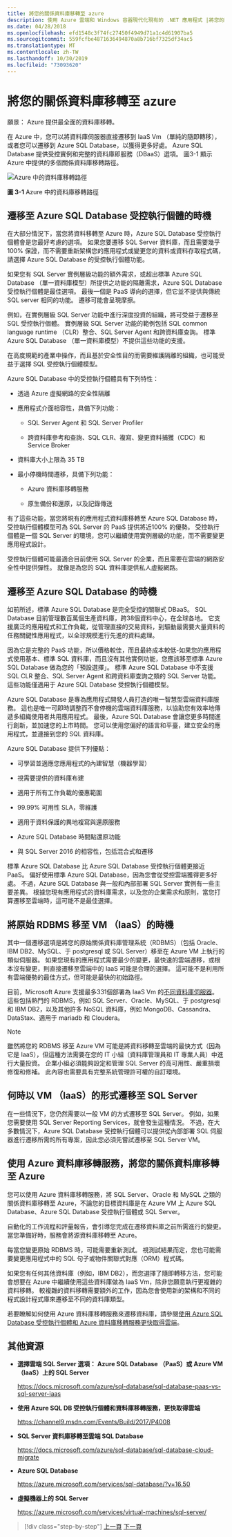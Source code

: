 ```yaml
---
title: 將您的關係資料庫移轉至 azure
description: 使用 Azure 雲端和 Windows 容器現代化現有的 .NET 應用程式 |將您的關係資料庫移轉至 azure
ms.date: 04/28/2018
ms.openlocfilehash: efd1548c3f74fc27450f4949d71a1c4d61907ba5
ms.sourcegitcommit: 559fcfbe4871636494870a8b716bf7325df34ac5
ms.translationtype: MT
ms.contentlocale: zh-TW
ms.lasthandoff: 10/30/2019
ms.locfileid: "73093620"
---
```

# <a name="migrate-your-relational-databases-to-azure"></a>將您的關係資料庫移轉至 azure

願景： Azure 提供最全面的資料庫移轉。

在 Azure 中，您可以將資料庫伺服器直接遷移到 IaaS Vm （單純的隨即轉移），或者您可以遷移到 Azure SQL Database，以獲得更多好處。 Azure SQL Database 提供受控實例和完整的資料庫即服務（DBaaS）選項。 圖3-1 顯示 Azure 中提供的多個關係資料庫移轉路徑。

![Azure 中的資料庫移轉路徑](./media/image3-1.png)

**圖 3-1** Azure 中的資料庫移轉路徑

## <a name="when-to-migrate-to-azure-sql-database-managed-instance"></a>遷移至 Azure SQL Database 受控執行個體的時機

在大部分情況下，當您將資料移轉至 Azure 時，Azure SQL Database 受控執行個體會是您最好考慮的選項。 如果您要遷移 SQL Server 資料庫，而且需要幾乎100% 保證，而不需要重新架構您的應用程式或變更您的資料或資料存取程式碼，請選擇 Azure SQL Database 的受控執行個體功能。

如果您有 SQL Server 實例層級功能的額外需求，或超出標準 Azure SQL Database （單一資料庫模型）所提供之功能的隔離需求，Azure SQL Database 受控執行個體是最佳選項。 最後一個是 PaaS 導向的選擇，但它並不提供與傳統 SQL server 相同的功能。 遷移可能會呈現摩擦。

例如，在實例層級 SQL Server 功能中進行深度投資的組織，將可受益于遷移至 SQL 受控執行個體。 實例層級 SQL Server 功能的範例包括 SQL common language runtime （CLR）整合、SQL Server Agent 和跨資料庫查詢。 標準 Azure SQL Database （單一資料庫模型）不提供這些功能的支援。

在高度規範的產業中操作，而且基於安全性目的而需要維護隔離的組織，也可能受益于選擇 SQL 受控執行個體模型。

Azure SQL Database 中的受控執行個體具有下列特性：

- 透過 Azure 虛擬網路的安全性隔離

- 應用程式介面相容性，具備下列功能：

  - SQL Server Agent 和 SQL Server Profiler

  - 跨資料庫參考和查詢、SQL CLR、複寫、變更資料捕獲（CDC）和 Service Broker

- 資料庫大小上限為 35 TB

- 最小停機時間遷移，具備下列功能：

  - Azure 資料庫移轉服務

  - 原生備份和還原，以及記錄傳送

有了這些功能，當您將現有的應用程式資料庫移轉至 Azure SQL Database 時，受控執行個體模型可為 SQL Server 的 PaaS 提供將近100% 的優勢。 受控執行個體是一個 SQL Server 的環境，您可以繼續使用實例層級的功能，而不需要變更應用程式設計。

受控執行個體可能最適合目前使用 SQL Server 的企業，而且需要在雲端的網路安全性中提供彈性。 就像是為您的 SQL 資料庫提供私人虛擬網路。

## <a name="when-to-migrate-to-azure-sql-database"></a>遷移至 Azure SQL Database 的時機

如前所述，標準 Azure SQL Database 是完全受控的關聯式 DBaaS。 SQL Database 目前管理數百萬個生產資料庫，跨38個資料中心，在全球各地。 它支援廣泛的應用程式和工作負載，從管理直接的交易資料，到驅動最需要大量資料的任務關鍵性應用程式，以全球規模進行先進的資料處理。

因為它是完整的 PaaS 功能，所以價格較佳，而且最終成本較低-如果您的應用程式使用基本、標準 SQL 資料庫，而且沒有其他實例功能，您應該移至標準 Azure SQL Database 做為您的「預設選擇」。 標準 Azure SQL Database 中不支援 SQL CLR 整合、SQL Server Agent 和跨資料庫查詢之類的 SQL Server 功能。 這些功能僅適用于 Azure SQL Database 受控執行個體模型。

Azure SQL Database 是專為應用程式開發人員打造的唯一智慧型雲端資料庫服務。 這也是唯一可即時調整而不會停機的雲端資料庫服務，以協助您有效率地傳遞多組織使用者共用應用程式。 最後，Azure SQL Database 會讓您更多時間進行創新，並加速您的上市時間。 您可以使用您偏好的語言和平臺，建立安全的應用程式，並連接到您的 SQL 資料庫。

Azure SQL Database 提供下列優點：

- 可學習並適應您應用程式的內建智慧（機器學習）

- 視需要提供的資料庫布建

- 適用于所有工作負載的優惠範圍

- 99.99% 可用性 SLA，零維護

- 適用于資料保護的異地複寫與還原服務

- Azure SQL Database 時間點還原功能

- 與 SQL Server 2016 的相容性，包括混合式和遷移

標準 Azure SQL Database 比 Azure SQL Database 受控執行個體更接近 PaaS。 偏好使用標準 Azure SQL Database，因為您會從受控雲端獲得更多好處。 不過，Azure SQL Database 與一般和內部部署 SQL Server 實例有一些主要差異。 根據您現有應用程式的資料庫需求，以及您的企業需求和原則，當您打算遷移至雲端時，這可能不是最佳選擇。

## <a name="when-to-move-your-original-rdbms-to-a-vm-iaas"></a>將原始 RDBMS 移至 VM （IaaS）的時機

其中一個遷移選項是將您的原始關係資料庫管理系統（RDBMS）（包括 Oracle、IBM DB2、MySQL、于 postgresql 或 SQL Server）移至在 Azure VM 上執行的類似伺服器。 如果您現有的應用程式需要最少的變更，最快速的雲端遷移，或根本沒有變更，則直接遷移至雲端中的 IaaS 可能是合理的選擇。 這可能不是利用所有雲端優勢的最佳方式，但可能是最快的初始路徑。

目前，Microsoft Azure 支援最多331個部署為 IaaS Vm 的[不同資料庫伺服器](https://azuremarketplace.microsoft.com/marketplace/apps/category/databases?page=1&subcategories=databases-all)。 這些包括熱門的 RDBMS，例如 SQL Server、Oracle、MySQL、于 postgresql 和 IBM DB2，以及其他許多 NoSQL 資料庫，例如 MongoDB、Cassandra、DataStax、適用于 mariadb 和 Cloudera。

> [!NOTE]
> 雖然將您的 RDBMS 移至 Azure VM 可能是將資料移轉至雲端的最快方式（因為它是 IaaS），但這種方法需要在您的 IT 小組（資料庫管理員和 IT 專業人員）中進行大量投資。 企業小組必須能夠設定和管理 SQL Server 的高可用性、嚴重損壞修復和修補。 此內容也需要具有完整系統管理許可權的自訂環境。

## <a name="when-to-migrate-to-sql-server-as-a-vm-iaas"></a>何時以 VM （IaaS）的形式遷移至 SQL Server

在一些情況下，您仍然需要以一般 VM 的方式遷移至 SQL Server。 例如，如果您需要使用 SQL Server Reporting Services，就會發生這種情況。 不過，在大多數情況下，Azure SQL Database 受控執行個體可以提供從內部部署 SQL 伺服器進行遷移所需的所有專案，因此您必須先嘗試遷移至 SQL Server VM。

## <a name="use-azure-database-migration-service-to-migrate-your-relational-databases-to-azure"></a>使用 Azure 資料庫移轉服務，將您的關係資料庫移轉至 Azure

您可以使用 Azure 資料庫移轉服務，將 SQL Server、Oracle 和 MySQL 之類的關係資料庫移轉至 Azure，不論您的目標資料庫是在 Azure VM 上 Azure SQL Database、Azure SQL Database 受控執行個體或 SQL Server。

自動化的工作流程和評量報告，會引導您完成在遷移資料庫之前所需進行的變更。 當您準備好時，服務會將源資料庫移轉至 Azure。

每當您變更原始 RDBMS 時，可能需要重新測試。 視測試結果而定，您也可能需要變更應用程式中的 SQL 句子或物件關聯式對應（ORM）程式碼。

如果您有任何其他資料庫（例如，IBM DB2），而您選擇了隨即轉移方法，您可能會想要在 Azure 中繼續使用這些資料庫做為 IaaS Vm，除非您願意執行更複雜的資料移轉。 較複雜的資料移轉需要額外的工作，因為您會使用新的架構和不同的程式設計程式庫來遷移至不同的資料庫類型。

若要瞭解如何使用 Azure 資料庫移轉服務來遷移資料庫，請參閱[使用 Azure SQL Database 受控執行個體和 Azure 資料庫移轉服務更快取得雲端](https://channel9.msdn.com/Events/Build/2017/P4008)。

## <a name="additional-resources"></a>其他資源

- **選擇雲端 SQL Server 選項： Azure SQL Database （PaaS）或 Azure VM （IaaS）上的 SQL Server**

    <https://docs.microsoft.com/azure/sql-database/sql-database-paas-vs-sql-server-iaas>

- **使用 Azure SQL DB 受控執行個體和資料庫移轉服務，更快取得雲端**

    <https://channel9.msdn.com/Events/Build/2017/P4008>

- **SQL Server 資料庫移轉至雲端 SQL Database**

    <https://docs.microsoft.com/azure/sql-database/sql-database-cloud-migrate>

- **Azure SQL Database**

    <https://azure.microsoft.com/services/sql-database/?v=16.50>

- **虛擬機器上的 SQL Server**

    <https://azure.microsoft.com/services/virtual-machines/sql-server/>

> [!div class="step-by-step"]
> [上一頁](lift-and-shift-existing-apps-azure-iaas.md)
> [下一頁](modernize-existing-apps-to-cloud-optimized/index.md) <!-- Next Chapter -->
